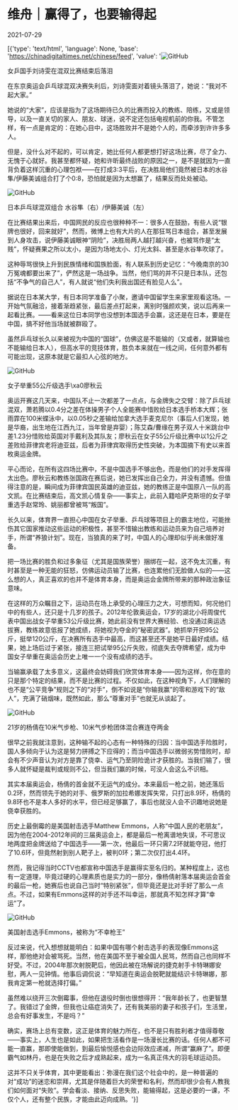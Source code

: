 # 维舟｜赢得了，也要输得起

2021-07-29

[{'type': 'text/html', 'language': None, 'base': 'https://chinadigitaltimes.net/chinese/feed', 'value': '![GitHub](https://chinadigitaltimes.net/chinese/files/2021/07/image-1627555389994.png)

女乒国手刘诗雯在混双比赛结束后落泪

在东京奥运会乒乓球混双决赛失利后，刘诗雯面对着镜头落泪了，她说：“我对不起大家。”

她说的“大家”，应该是指为了这场期待已久的比赛而投入的教练、陪练，又或是领导，以及一直关切的家人、朋友、球迷，说不定还包括电视机前的你我。不管怎样，有一点是肯定的：在她心目中，这场胜败并不是她个人的，而牵涉到许许多多人。

但是，没什么对不起的，可以肯定，她比任何人都更想打好这场比赛，尽了全力、无愧于心就好。我甚至都怀疑，她和许昕最终战败的原因之一，是不是就因为一直背负着这样沉重的心理包袱——在打成3:3平后，在决胜局他们竟然被日本的水谷隼/伊藤美诚组合打了个0:8，恐怕就是因为太想赢了，结果反而处处被动。

![GitHub](https://chinadigitaltimes.net/chinese/files/2021/07/post-668919-61028627ec379.)

日本乒乓球混双组合 水谷隼（右）/伊藤美诚（左）  

在比赛结果出来后，中国网民的反应也很种种不一：很多人在鼓励，有些人说“银牌也很好，回来就好”，然而，微博上也有大片的人在那狂骂日本组合，甚至发展到人身攻击，说伊藤美诚眼神“阴险”，决胜局两人越打越兴奋，也被骂作是“太贱”，怀疑赛果之所以太小，是因为场地太小、灯光太斜、甚至是水谷隼吹球了。

这种辱骂很快上升到民族情绪和国族脸面，有人联系到历史记忆：“今晚南京的30万冤魂都要出来了”，俨然这是一场战争。当然，他们骂的并不只是日本队，还包括“不争气的自己人”，有人就说“他们失利我出国还有脸见人么”。

据说在日本某大学，有日本同学准备了小聚，邀请中国留学生来家里观看这场。一开始气氛融洽，接着渐趋紧张，最后差点打起来，离别时强颜欢笑，说以后再来一起看比赛。——看来这位日本同学也没想到本国选手会赢，这还是在日本，要是在中国，搞不好他当场就被群殴了。

虽然乒乓球长久以来被视为中国的“国球”，仿佛这是不能输的（又或者，就算输也不能输给日本人），但高水平的竞技体育，胜负本来就在一线之间，任何意外都有可能出现，这原本就是它最扣人心弦的地方。

![GitHub](https://chinadigitaltimes.net/chinese/files/2021/07/post-668919-6102862830655.png)

 女子举重55公斤级选手\xa0廖秋云 

奥运开赛这几天来，中国队不止一次都差了一点点，与金牌失之交臂：除了乒乓球混双，萧若腾以0.4分之差在体操男子个人全能赛中惜败给日本选手桥本大辉；张雨霏在100米蝶泳中，以0.05秒之差输给加拿大选手麦克尼尔（事后人们发现，她是华裔，出生地在江西九江，当年曾是弃婴）；陈艾森/曹缘在男子双人十米跳台中差1.23分惜败给英国对手戴利及其队友；廖秋云在女子55公斤级比赛中以1公斤之差败给菲律宾老将迪亚兹，后者为菲律宾取得历史性突破，为本国摘下有史以来首枚奥运金牌。

平心而论，在所有这四场比赛中，不是中国选手不够出色，而是他们的对手发挥得太出色。廖秋云和教练张国政在赛后说，她已发挥出自己全力，并没有遗憾。但值得注意的是，瞬间成为菲律宾国民英雄的迪亚兹，她的教练正是中国原八一队的高文凯。在比赛结束后，高文凯心情复杂——事实上，此前入籍哈萨克斯坦的女子举重选手赵常玲、姚丽都曾被骂“叛国”。

长久以来，体育界一直担心中国在女子举重、乒乓球等项目上的霸主地位，可能挫伤其它国家推动这些运动的积极性，甚至不惜输出教练和运动员来为自己培养对手，所谓“养狼计划”。现在，当狼真的来了时，中国人的心理却似乎尚未做好准备。

把一场比赛的胜负和过多象征（尤其是国族荣誉）捆绑在一起，这不免太沉重，有时甚至是一种无能的狂怒，仿佛运动员输了比赛，也连累他们无脸做人似的——这么想的人，真正喜欢的也并不是体育本身，而是奥运会金牌所带来的那种政治象征意味。

在这样的万众瞩目之下，运动员在场上承受的心理压力之大，可想而知，何况他们中的有些人，还只是十几岁的孩子。2012年伦敦奥运会，17岁的湖北小将周俊代表中国出战女子举重53公斤级比赛，她此前没有世界大赛经验、也没通过奥运选拔赛，教练故意低报了她成绩，将她视为夺金的“秘密武器”。她抓举开把95公斤，挺举120公斤，在决赛所有选手中最高，而这甚至还不是她平日最好成绩。结果，她上场后过于紧张，接连三把试举95公斤失败，彻底失去夺牌希望，成为中国女子举重在奥运会历史上唯一一个没有成绩的选手。

当输赢承载了太多意义，这最终会妨碍我们欣赏体育本身——因为这样，你在意的只是那个特定的结果，而不是比赛的过程。不仅如此，在这种视角下，人们理解的也不是“公平竞争”规则之下的“对手”，倒不如说是“你输我赢”的零和游戏下的“敌人”，充满了硝烟味，既然如此，那么“尊重对手”也就无从谈起了。

![GitHub](https://chinadigitaltimes.net/chinese/files/2021/07/post-668919-610286287410b.png)

21岁的杨倩在10米气步枪、10米气步枪团体混合赛连夺两金  

很早之前我就注意到，这种输不起的心态有一种特殊的归因：当中国选手险胜时，国人多倾向于认为这是努力拼搏之下应得的；而当中国选手以微弱劣势惜败时，却会有不少声音认为对方是靠了侥幸、运气乃至阴险诡计才获胜的。当我们输了，很多人就怀疑是裁判或规则不公，但当我们赢的时候，可没人会这么不识相。

其实本届奥运会，杨倩的首金就不无运气的成分。本来最后一枪之前，她还落后0.2环，然而领先于她的对手、俄罗斯的加拉希娜发挥失常，只打出8.9环，杨倩的9.8环也不是本人多好的水平，但已经足够赢了，事后也就没人会不识趣地说她是侥幸获胜的。

历史上最倒霉的是美国射击选手Matthew Emmons，人称“中国人民的老朋友”，因为他在2004-2012年间的三届奥运会上，都是最后一枪离谱地失误，不可思议地两度把金牌送给了中国选手——第一次，他最后一环只需7.2环就能夺冠，他打了10.6环，但竟然射到别人靶子上，被判0环；第二次仅打出4.4环。

然而，我记得当时CCTV也都宣称中国选手是赢得实至名归的。某种程度上，这也有一定道理，毕竟过硬的心理素质也是实力的一部分，像杨倩射落本届奥运会首金的最后一枪，她赛后也说自己当时“特别紧张”，但毕竟还是比对手好了那么一点点。不过，如果有Emmons这样的对手还不叫幸运，那就真不知怎样才算“幸运”了。

![GitHub](https://chinadigitaltimes.net/chinese/files/2021/07/post-668919-61028628b0fae.png)

 美国射击选手Emmons，被称为“不幸枪王” 

反过来说，代入想想就能明白：如果中国有哪个射击选手的表现像Emmons这样，那他绝对会被骂死。当然，他在美国不至于被全国人民骂，然而自己也同样不好受。不过，2004年那次射脱靶后，他因此被在场解说的捷克射手卡特琳娜安慰，两人一见钟情。他事后调侃说：“早知道在奥运会脱靶就能结识卡特琳娜，那我肯定第一枪就选择打偏。”

虽然难以绕开三次倒霉事，但他在退役时倒也很想得开：“我年龄长了，也更智慧了。我错过了金牌，但我也让癌症消失了，还有我美丽的妻子和孩子们，生活里，总会有好事发生，不是吗？”

确实，赛场上总有变数，这正是体育的魅力所在，也不是只有胜利者才值得尊敬——事实上，人生也是如此，如果把生活看作是一场漫长比赛的话。任何人都不可能一直赢，那即使能做到，到最后愉悦感也会边际效应递减，所谓“赢麻了”。即便霸气如林丹，也是在失败之后才成熟起来，成为一名真正伟大的羽毛球运动员。

这并不只关乎体育，其中更能看出：弥漫在我们这个社会中的，是一种普遍的对“成功”的迷恋和崇拜，尤其是伴随着巨大的荣誉和名利，然而却很少会有人教我们如何面对“失败”。学会看淡、接纳、反思失败，能输得起，这是必要的一课，不仅个人，还有整个民族，才能由此迈向成熟。'}]